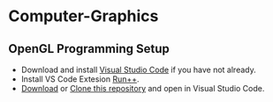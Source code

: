 # Computer-Graphics

## OpenGL Programming Setup
- Download and install <a href="https://code.visualstudio.com/download" target="_blank">Visual Studio Code</a> if you have not already.
- Install VS Code Extesion <a href="https://marketplace.visualstudio.com/items?itemName=AlbinBD.run" target="_blank">Run++</a>.
- [Download](https://github.com/MdAlbinHossain/Computer-Graphics/archive/refs/heads/main.zip) or <a href="https://github.com/MdAlbinHossain/Computer-Graphics" target="_blank">Clone this repository</a> and open in Visual Studio Code.
